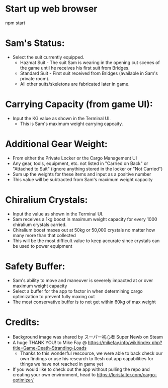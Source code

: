 # Start up web browser
npm start

# Sam's Status:
- Select the suit currently equipped.
    - Hazmat Suit - The suit Sam is wearing in the opening cut scenes of the game until he receives his first suit from Bridges.
    - Standard Suit - First suit received from Bridges (available in Sam's private room).
    - All other suits/skeletons are fabricated later in game.


# Carrying Capacity (from game UI):
- Input the KG value as shown in the Terminal UI.
    - This is Sam's maximum weight carrying capcaity.


# Additional Gear Weight:
- From either the Private Locker or the Cargo Management UI
- Any gear, tools, equipment, etc. not listed in "Carried on Back" or "Attached to Suit" (ignore anything stored in the locker or "Not Carried")
- Sum up the weights for these items and input as a positive number
- This value will be subtracted from Sam's maximum weight capacity


# Chiralium Crystals:
- Input the value as shown in the Terminal UI.
- Sam receives a 1kg boost in maximum weight capacity for every 1000 chiralium crystals carried.
- Chiralium boost maxes out at 50kg or 50,000 crystals no matter how many more than that collected
- This will be the most difficult value to keep accurate since crystals can be used to power equipment


# Safety Buffer:
- Sam's ability to move and maneuver is severely impacted at or over maximum weight capacity
- Select a buffer for the app to factor in when determining cargo optimization to prevent fully maxing out
- The most conservative buffer is to not get within 60kg of max weight


# Credits:
- Background image was shared by スーパー初心者 Super Newb on Steam
- A huge THANK YOU! to Mike Fay @ https://mikefay.info/wiki/index.php?title=Game-Death-Stranding-Loads
    - Thanks to this wonderful rescource, we were able to back check our own findings or use his research to flesh out app capabilities for things we have not reached in game yet
- If you would like to check out the app without pulling the repo and creating your own environment, head to https://loristalter.com/cargo-optimizer/

